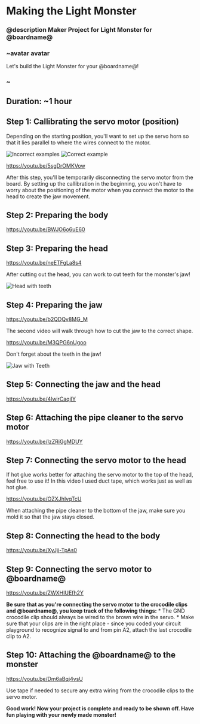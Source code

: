 # Making the Light Monster 
### @description Maker Project for Light Monster for @boardname@

### ~avatar avatar

Let's build the Light Monster for your @boardname@! 

### ~

## Duration: ~1 hour 

## Step 1: Callibrating the servo motor (position)

Depending on the starting position, you'll want to set up the servo horn so that it lies parallel to where the wires connect to the motor. 

![Incorrect examples](/static/cp/projects/light-monster/incorrect.png)
![Correct example](/static/cp/projects/light-monster/correct_motor.jpg)

https://youtu.be/5sgDrOMKVow

After this step, you'll be temporarily disconnecting the servo motor from the board. By setting up the callibration in the beginning, you won't have to worry about the positioning of the motor when you connect the motor to the head to create the jaw movement.

## Step 2: Preparing the body 

https://youtu.be/BWJO6o6uE60

## Step 3: Preparing the head 

https://youtu.be/neETFgLa8s4

After cutting out the head, you can work to cut teeth for the monster's jaw! 

![Head with teeth](/static/cp/projects/light-monster/head_teeth.JPG)

## Step 4: Preparing the jaw 

https://youtu.be/b2QDQv8MG_M 

The second video will walk through how to cut the jaw to the correct shape. 

https://youtu.be/M3QPG6nUgoo

Don't forget about the teeth in the jaw! 

![Jaw with Teeth](/static/cp/projects/light-monster/jaw_teeth.JPG)

## Step 5: Connecting the jaw and the head 

https://youtu.be/4lwirCaqjIY

## Step 6: Attaching the pipe cleaner to the servo motor 

https://youtu.be/IzZRiGgMDUY 

## Step 7: Connecting the servo motor to the head 

If hot glue works better for attaching the servo motor to the top of the head, feel free to use it! In this video I used duct tape, which works just as well as hot glue. 

https://youtu.be/OZXJhIvqTcU

When attaching the pipe cleaner to the bottom of the jaw, make sure you mold it so that the jaw stays closed. 

## Step 8: Connecting the head to the body 

https://youtu.be/XyJjj-TpAs0

## Step 9: Connecting the servo motor to @boardname@ 

https://youtu.be/ZWXHIUEfh2Y

**Be sure that as you're connecting the servo motor to the crocodile clips and @boardname@, you keep track of the following things:** 
    * The GND crocodile clip should always be wired to the brown wire in the servo. 
    * Make sure that your clips are in the right place - since you coded your circuit playground to recognize signal to and from pin A2, attach the last crocodile clip to A2. 

## Step 10: Attaching the @boardname@ to the monster  

https://youtu.be/Dm6aBqj4vsU 

Use tape if needed to secure any extra wiring from the crocodile clips to the servo motor. 

**Good work! Now your project is complete and ready to be shown off. Have fun playing with your newly made monster!**  
 